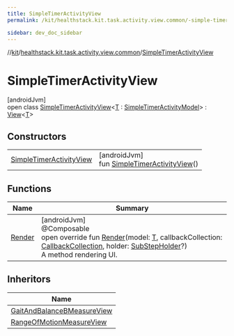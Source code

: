```yaml
---
title: SimpleTimerActivityView
permalink: /kit/healthstack.kit.task.activity.view.common/-simple-timer-activity-view/index.html

sidebar: dev_doc_sidebar
---
```

//[kit](../../../index.html)/[healthstack.kit.task.activity.view.common](../index.html)/[SimpleTimerActivityView](index.html)



# SimpleTimerActivityView



[androidJvm]\
open class [SimpleTimerActivityView](index.html)&lt;[T](index.html) : [SimpleTimerActivityModel](../../healthstack.kit.task.activity.model.common/-simple-timer-activity-model/index.html)&gt; : [View](../../healthstack.kit.task.base/-view/index.html)&lt;[T](index.html)&gt;



## Constructors


| | |
|---|---|
| [SimpleTimerActivityView](-simple-timer-activity-view.html) | [androidJvm]<br>fun [SimpleTimerActivityView](-simple-timer-activity-view.html)() |


## Functions


| Name | Summary |
|---|---|
| [Render](-render.html) | [androidJvm]<br>@Composable<br>open override fun [Render](-render.html)(model: [T](index.html), callbackCollection: [CallbackCollection](../../healthstack.kit.task.base/-callback-collection/index.html), holder: [SubStepHolder](../../healthstack.kit.task.survey.question/-sub-step-holder/index.html)?)<br>A method rendering UI. |


## Inheritors


| Name |
|---|
| [GaitAndBalanceBMeasureView](../../healthstack.kit.task.activity.view/-gait-and-balance-b-measure-view/index.html) |
| [RangeOfMotionMeasureView](../../healthstack.kit.task.activity.view/-range-of-motion-measure-view/index.html) |

